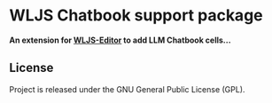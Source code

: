 # WLJS Chatbook support package
**An extension for [WLJS-Editor](https://github.com/JerryI/wljs-editor) to add LLM Chatbook cells...**

## License
Project is released under the GNU General Public License (GPL).
